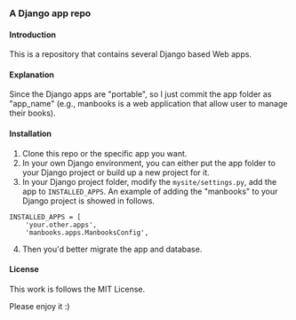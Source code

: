 ### A Django app repo

#### Introduction
This is a repository that contains several Django based Web apps.

#### Explanation
Since the Django apps are "portable", so I just commit the app folder as "app_name" (e.g., manbooks is a web application that allow user to manage their books).

#### Installation
1. Clone this repo or the specific app you want.
2. In your own Django environment, you can either put the app folder to your Django project or build up a new project for it.
3. In your Django project folder, modify the ```mysite/settings.py```, add the app to ```INSTALLED_APPS```. An example of adding the "manbooks" to your Django project is showed in follows.
```
INSTALLED_APPS = [
	'your.other.apps',
	'manbooks.apps.ManbooksConfig',
```
4. Then you'd better migrate the app and database.


#### License
This work is follows the MIT License.

Please enjoy it :)
